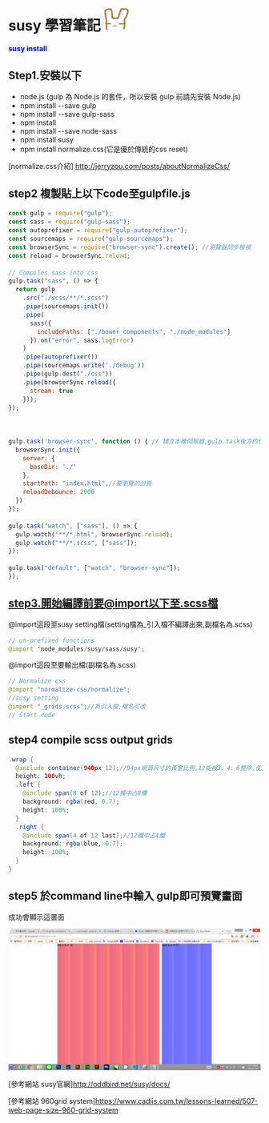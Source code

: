 # susy 學習筆記 <img src="./imgs/lazyrabbit/lazyrabbit4.png" width="50">

<font color='blue'><b>susy install</b></font>

## Step1.安裝以下
* node.js  (gulp 為 Node.js 的套件，所以安裝 gulp 前請先安裝 Node.js)
* npm install --save gulp
* npm install --save gulp-sass
* npm install
* npm install --save node-sass
* npm install susy
* npm install normalize.css(它是優於傳統的css reset)

[normalize.css介紹]  http://jerryzou.com/posts/aboutNormalizeCss/

## step2 複製貼上以下code至gulpfile.js


```javascript
const gulp = require("gulp");
const sass = require("gulp-sass");
const autoprefixer = require("gulp-autoprefixer");
const sourcemaps = require("gulp-sourcemaps");
const browserSync = require("browser-sync").create(); //瀏覽器同步檢視
const reload = browserSync.reload;

// Compiles sass into css
gulp.task("sass", () => {
  return gulp
    .src("./scss/**/*.scss")
    .pipe(sourcemaps.init())
    .pipe(
      sass({
        includePaths: ["./bower_components", "./node_modules"]
      }).on("error", sass.logError)
    )
    .pipe(autoprefixer())
    .pipe(sourcemaps.write('./debug'))
    .pipe(gulp.dest("./css"))
    .pipe(browserSync.reload({
      stream: true
    }));
});



gulp.task('browser-sync', function () { // 建立本機伺服器,gulp.task後方的任務名稱要與最下方的gulp.task一致才可以輸出(注意大小寫)
  browserSync.init({
    server: {
      baseDir: './'
    },
    startPath: "index.html",//要瀏覽的分頁
    reloadDebounce: 2000
  })
});

gulp.task("watch", ["sass"], () => {
  gulp.watch("**/*.html", browserSync.reload);
  gulp.watch("**/*.scss", ["sass"]);
});

gulp.task("default", ["watch", "browser-sync"]);
});
```
## step3.開始編譯前要@import以下至.scss檔

@import這段至susy setting檔(setting檔為_引入檔不編譯出來,副檔名為.scss)
```java
// un-prefixed functions
@import 'node_modules/susy/sass/susy';
```
@import這段至要輸出檔(副檔名為.scss)
```java
// Normalize css
@import "normalize-css/normalize";
//susy setting
@import "_grids.scss";//為引入檔,檔名可改
// Start code
```

## step4 compile scss output grids
```java
.wrap {
  @include container(940px 12);//94px網頁尺寸的黃金比例,12能被3、4、6整除,使用上較為靈活
  height: 100vh;
  .left {
    @include span(8 of 12);//12攔中占8欄
    background: rgba(red, 0.7);
    height: 100%;
  }
  .right {
    @include span(4 of 12 last);//12欄中占4欄
    background: rgba(blue, 0.7);
    height: 100%;
  }
}
```
## step5 於command line中輸入 gulp即可預覽畫面

成功會顯示這畫面

![image](imgs/su1.png)


[參考網站 susy官網]http://oddbird.net/susy/docs/

[參考網站 960grid system]https://www.cadiis.com.tw/lessons-learned/507-web-page-size-960-grid-system



